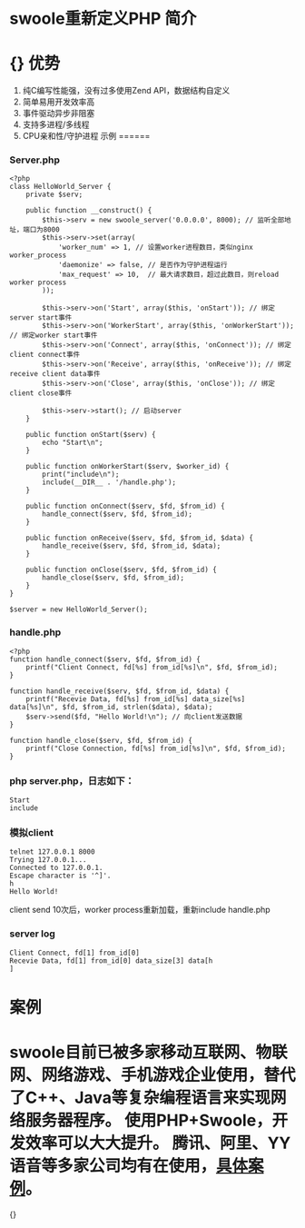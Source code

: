 swoole重新定义PHP
简介
======
{}
优势
======
1. 纯C编写性能强，没有过多使用Zend API，数据结构自定义
2. 简单易用开发效率高
3. 事件驱动异步非阻塞
4. 支持多进程/多线程
5. CPU亲和性/守护进程
示例
======
### Server.php
    <?php
    class HelloWorld_Server {
        private $serv;
    
        public function __construct() {
            $this->serv = new swoole_server('0.0.0.0', 8000); // 监听全部地址，端口为8000
            $this->serv->set(array(
                'worker_num' => 1, // 设置worker进程数目，类似nginx worker_process
                'daemonize' => false, // 是否作为守护进程运行
                'max_request' => 10,  // 最大请求数目，超过此数目，则reload worker process
            ));    
    
            $this->serv->on('Start', array($this, 'onStart')); // 绑定server start事件
            $this->serv->on('WorkerStart', array($this, 'onWorkerStart')); // 绑定worker start事件
            $this->serv->on('Connect', array($this, 'onConnect')); // 绑定client connect事件
            $this->serv->on('Receive', array($this, 'onReceive')); // 绑定receive client data事件
            $this->serv->on('Close', array($this, 'onClose')); // 绑定client close事件
    
            $this->serv->start(); // 启动server
        }   
    
        public function onStart($serv) {
            echo "Start\n";
        }   
    
        public function onWorkerStart($serv, $worker_id) {
            print("include\n");
            include(__DIR__ . '/handle.php');
        }   
    
        public function onConnect($serv, $fd, $from_id) {
            handle_connect($serv, $fd, $from_id);
        }   
    
        public function onReceive($serv, $fd, $from_id, $data) {
            handle_receive($serv, $fd, $from_id, $data);
        }   
    
        public function onClose($serv, $fd, $from_id) {
            handle_close($serv, $fd, $from_id);
        }   
    }
    
    $server = new HelloWorld_Server();

### handle.php
    <?php
    function handle_connect($serv, $fd, $from_id) {
        printf("Client Connect, fd[%s] from_id[%s]\n", $fd, $from_id);
    }
    
    function handle_receive($serv, $fd, $from_id, $data) {
        printf("Recevie Data, fd[%s] from_id[%s] data_size[%s] data[%s]\n", $fd, $from_id, strlen($data), $data);
        $serv->send($fd, "Hello World!\n"); // 向client发送数据
    }
    
    function handle_close($serv, $fd, $from_id) {
        printf("Close Connection, fd[%s] from_id[%s]\n", $fd, $from_id);
    }
### php server.php，日志如下：
        
    Start
    include
### 模拟client
    telnet 127.0.0.1 8000
    Trying 127.0.0.1...
    Connected to 127.0.0.1.
    Escape character is '^]'.
    h
    Hello World!
client send 10次后，worker process重新加载，重新include handle.php
### server log
    Client Connect, fd[1] from_id[0]
    Recevie Data, fd[1] from_id[0] data_size[3] data[h
    ]
案例
======
swoole目前已被多家移动互联网、物联网、网络游戏、手机游戏企业使用，替代了C++、Java等复杂编程语言来实现网络服务器程序。 使用PHP+Swoole，开发效率可以大大提升。
腾讯、阿里、YY语音等多家公司均有在使用，[具体案例](http://wiki.swoole.com/wiki/page/p-case.html)。
======
{}
